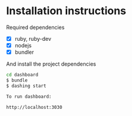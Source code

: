 # Installation instructions

Required dependencies

- [x] ruby, ruby-dev
- [x] nodejs
- [x] bundler

And install the project dependencies

```bash
cd dashboard
$ bundle
$ dashing start

To run dashboard:

http://localhost:3030
